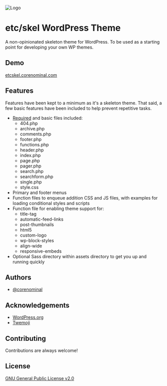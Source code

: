 
![Logo](https://etcskel.corenominal.com/wp-content/uploads/2022/04/etcskel-logo-twemoji-1.png)

    
# etc/skel WordPress Theme

A non-opinionated skeleton theme for WordPress. 
To be used as a starting point for developing your own WP themes.


## Demo

[etcskel.corenominal.com](https://etcskel.corenominal.com)

  
## Features

Features have been kept to a minimum as it's a skeleton theme. 
That said, a few basic features have been included to help prevent repetitive tasks.

- [Required](https://developer.wordpress.org/themes/release/required-theme-files/) and basic files included:
  - 404.php
  - archive.php
  - comments.php
  - footer.php
  - functions.php
  - header.php
  - index.php
  - page.php
  - pager.php
  - search.php
  - searchform.php
  - single.php
  - style.css
- Primary and footer menus
- Function files to enqueue addition CSS and JS files, with examples for loading conditional styles and scripts
- Function file for enabling theme support for:
  - title-tag
  - automatic-feed-links
  - post-thumbnails
  - html5
  - custom-logo
  - wp-block-styles
  - align-wide
  - responsive-embeds
- Optional Sass directory within assets directory to get you up and running quickly

  
## Authors

- [@corenominal](https://www.github.com/corenominal)

  
## Acknowledgements

 - [WordPress.org](https://wordpress.org)
 - [Twemoji](https://twemoji.twitter.com)


## Contributing

Contributions are always welcome!


  
## License

[GNU General Public License v2.0](https://www.gnu.org/licenses/old-licenses/gpl-2.0.en.html)

  
